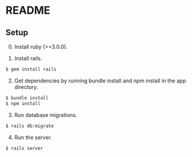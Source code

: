 # README

## Setup

0. Install ruby (>=3.0.0).

1. Install rails.

```bash
$ gem install rails
```

2. Get dependencies by running bundle install and npm install in the app directory.

```bash
$ bundle install
$ npm install
```

3. Run database migrations.

```bash
$ rails db:migrate
```

4. Run the server.

```bash
$ rails server
```
